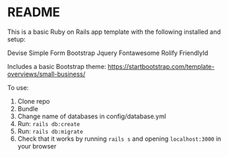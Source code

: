 # README

This is a basic Ruby on Rails app template with the following installed and setup:

Devise
Simple Form
Bootstrap
Jquery
Fontawesome
Rolify
FriendlyId

Includes a basic Bootstrap theme: https://startbootstrap.com/template-overviews/small-business/

To use:

1. Clone repo
2. Bundle
3. Change name of databases in config/database.yml
4. Run: `rails db:create`
5. Run: `rails db:migrate`
6. Check that it works by running `rails s` and opening `localhost:3000` in your browser
